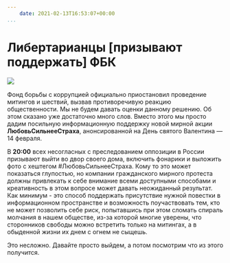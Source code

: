 ```yaml
---
    date: 2021-02-13T16:53:07+00:00
...
```


# Либертарианцы [призывают поддержать] ФБК

![​](https://telegra.ph/file/2414cf2170343cbf8db1f.jpg)

Фонд борьбы с коррупцией официально приостановил проведение митингов и шествий, вызвав противоречивую реакцию общественности. Мы не будем давать оценки данному решению. Об этом сказано уже достаточно много слов. Вместо этого мы просто дадим посильную информационную поддержку новой мирной акции **ЛюбовьСильнееСтраха**, анонсированной на День святого Валентина — 14 февраля. 

В **20:00** всех несогласных с преследованием оппозиции в России призывают выйти во двор своего дома, включить фонарики и выложить фото с хештегом \#ЛюбовьСильнееСтраха. Кому то это может показаться глупостью, но компании гражданского мирного протеста должны привлекать к себе внимание всеми доступными способами и креативность в этом вопросе может давать неожиданный результат. Как минимум - это способ поддержать присутствие нужной повестки в информационном пространстве и возможность поучаствовать тем, кто не может позволить себе риск, попытавшись при этом сломать спираль молчания в нашем обществе, из-за которой многие уверены, что сторонников свободы можно встретить только на митингах, а в обыденной жизни их днем с огнем не сыщешь. 

Это несложно. Давайте просто выйдем, а потом посмотрим что из этого получится.